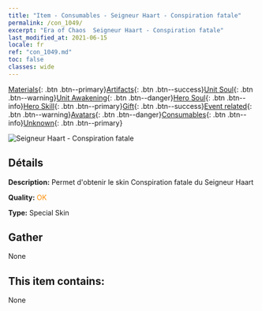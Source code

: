 ```yaml
---
title: "Item - Consumables - Seigneur Haart - Conspiration fatale"
permalink: /con_1049/
excerpt: "Era of Chaos  Seigneur Haart - Conspiration fatale"
last_modified_at: 2021-06-15
locale: fr
ref: "con_1049.md"
toc: false
classes: wide
---
```

 [Materials](/ItemsFR/){: .btn .btn--primary}[Artifacts](/ItemsFR/Artifacts/){: .btn .btn--success}[Unit Soul](/ItemsFR/UnitSoul/){: .btn .btn--warning}[Unit Awakening](/ItemsFR/UnitAwakening/){: .btn .btn--danger}[Hero Soul](/ItemsFR/HeroSoul/){: .btn .btn--info}[Hero Skill](/ItemsFR/HeroSkill/){: .btn .btn--primary}[Gift](/ItemsFR/Gift/){: .btn .btn--success}[Event related](/ItemsFR/Events/){: .btn .btn--warning}[Avatars](/ItemsFR/Avatars/){: .btn .btn--danger}[Consumables](/ItemsFR/Consumables/){: .btn .btn--info}[Unknown](/ItemsFR/Unknown/){: .btn .btn--primary}

 ![Seigneur Haart - Conspiration fatale](/images/h/h_LordHaart3.jpg)

## Détails
 **Description:** Permet d'obtenir le skin Conspiration fatale du Seigneur Haart

 **Quality:** <span style="color: #FF8C00">OK</span>

 **Type:** Special Skin

## Gather

  None

## This item contains:

  None

